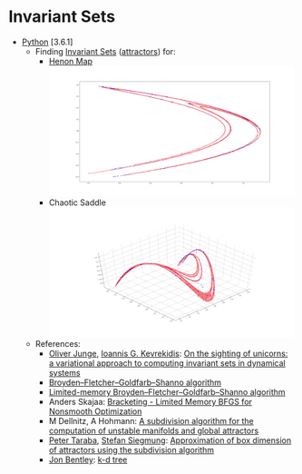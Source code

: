 # Invariant Sets
* [Python](https://docs.python.org/3/whatsnew/3.6.html) [3.6.1]
  * Finding [Invariant Sets](https://en.wikipedia.org/wiki/Invariant_(mathematics)) ([attractors](https://en.wikipedia.org/wiki/Attractor)) for:
    * [Henon Map](https://en.wikipedia.org/wiki/H%C3%A9non_map)
    ![Henon](/images/henon_1000_points_1000_steps_13_subdivision.png)
    * Chaotic Saddle
    ![Chaotic Saddle](/images/chaotic_saddle_1000_points_1000_steps_9_subdivision.png)
  * References:
    * [Oliver Junge](https://www-m3.ma.tum.de/Allgemeines/OliverJunge), [Ioannis G. Kevrekidis](http://www.princeton.edu/cbe/people/faculty/kevrekidis/): [On the sighting of unicorns: a variational approach to computing invariant sets in dynamical systems](https://arxiv.org/abs/1610.04843)
    * [Broyden–Fletcher–Goldfarb–Shanno algorithm](https://en.wikipedia.org/wiki/Broyden%E2%80%93Fletcher%E2%80%93Goldfarb%E2%80%93Shanno_algorithm)
    * [Limited-memory Broyden–Fletcher–Goldfarb–Shanno algorithm](https://en.wikipedia.org/wiki/Limited-memory_BFGS)
    * Anders Skajaa: [Bracketing - Limited Memory BFGS for Nonsmooth Optimization](http://cs.nyu.edu/overton/mstheses/skajaa/msthesis.pdf)
    * M Dellnitz, A Hohmann: [A subdivision algorithm for the computation of unstable manifolds and global attractors](https://opus4.kobv.de/opus4-zib/frontdoor/deliver/index/docId/177/file/SC-95-11.pdf)
    * [Peter Taraba](https://www.linkedin.com/in/peter-taraba/), [Stefan Siegmung](https://tu-dresden.de/mn/math/analysis/siegmund): [Approximation of box dimension of attractors using the subdivision algorithm](http://dx.doi.org/10.1080/14689360500141772)
    * [Jon Bentley](https://en.wikipedia.org/wiki/Jon_Bentley_(computer_scientist)): [k-d tree](https://en.wikipedia.org/wiki/K-d_tree)
